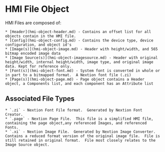# HMI File Object

HMI Files are composed of:

	* [Header](hmi-object-header.md) - Contains an offset list for all objects contain in the HMI file.
	* [Config](hmi-object-config.md) - Contains the device type, device configuration, and object id's
	* [Image(s)](hmi-object-image.md) - Header with height/width, and 565 bitmap encoded image data
	* [Image Source(s)](hmi-object-imagesource.md) - Header with original height/width, internal height/width, image type, and original image data. Kept for reference only.
	* [Font(s)](hmi-object-font.md) - System font is converted in whole or in part to a bitmapped format.  A Nextion font file (.zi) 
	* [Page(s)](hmi-object-page.md) - Page object contains a Header object, a Components list, and each component has an Attribute list


## Associated File Types

	* `.zi` - Nextion Font File format.  Generated by Nextion Font Creator.
	* `.page` - Nextion Page File.  This file is a simplified HMI file, containing the page object,any referenced Images, and referenced Fonts.
	* `.xi` - Nextion Image File.  Generated by Nextion Image Converter.  Contains a reduced format version of the original image file.  File is still retained in original format.  File most closely relates to the Image Source object.
